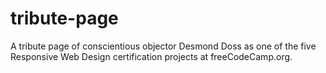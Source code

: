 # tribute-page
A tribute page of conscientious objector Desmond Doss as one of the five Responsive Web Design certification projects at freeCodeCamp.org. 
